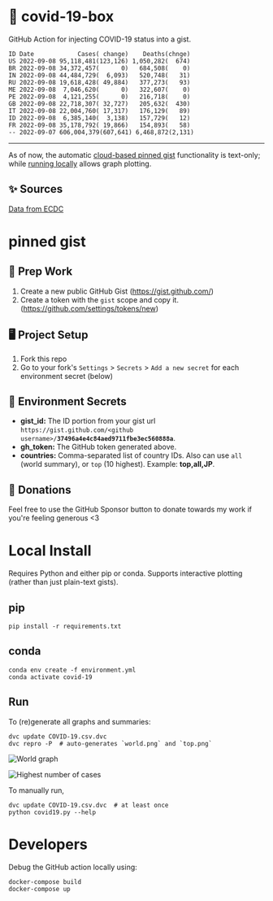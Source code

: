 # 🏥 covid-19-box

GitHub Action for injecting COVID-19 status into a gist.

```
ID Date            Cases( change)    Deaths(chnge)
US 2022-09-08 95,118,481(123,126) 1,050,282(  674)
BR 2022-09-08 34,372,457(      0)   684,508(    0)
IN 2022-09-08 44,484,729(  6,093)   520,748(   31)
RU 2022-09-08 19,618,428( 49,884)   377,273(   93)
ME 2022-09-08  7,046,620(      0)   322,607(    0)
PE 2022-09-08  4,121,255(      0)   216,718(    0)
GB 2022-09-08 22,718,307( 32,727)   205,632(  430)
IT 2022-09-08 22,004,760( 17,317)   176,129(   89)
ID 2022-09-08  6,385,140(  3,138)   157,729(   12)
FR 2022-09-08 35,178,792( 19,866)   154,893(   58)
-- 2022-09-07 606,004,379(607,641) 6,468,872(2,131)
```

---

As of now, the automatic [cloud-based pinned gist](#pinned-gist) functionality is text-only;
while [running locally](#local-install) allows graph plotting.

## ✨ Sources

[Data from ECDC](https://www.ecdc.europa.eu/en/publications-data/download-todays-data-geographic-distribution-covid-19-cases-worldwide)

# pinned gist

## 🎒 Prep Work
1. Create a new public GitHub Gist (https://gist.github.com/)
1. Create a token with the `gist` scope and copy it. (https://github.com/settings/tokens/new)

## 🖥 Project Setup
1. Fork this repo
1. Go to your fork's `Settings` > `Secrets` > `Add a new secret` for each environment secret (below)

## 🤫 Environment Secrets
- **gist_id:** The ID portion from your gist url `https://gist.github.com/<github username>/`**`37496a4e4c84aed9711fbe3ec560888a`**.
- **gh_token:** The GitHub token generated above.
- **countries:** Comma-separated list of country IDs. Also can use `all` (world summary), or `top` (10 highest). Example: **top,all,JP**.

## 💸 Donations

Feel free to use the GitHub Sponsor button to donate towards my work if you're feeling generous <3

# Local Install

Requires Python and either pip or conda. Supports interactive plotting (rather than just plain-text gists).

## pip

```
pip install -r requirements.txt
```

## conda

```
conda env create -f environment.yml
conda activate covid-19
```

## Run

To (re)generate all graphs and summaries:

```
dvc update COVID-19.csv.dvc
dvc repro -P  # auto-generates `world.png` and `top.png`
```

![World graph](world.png)

![Highest number of cases](top.png)

To manually run,

```
dvc update COVID-19.csv.dvc  # at least once
python covid19.py --help
```

# Developers

Debug the GitHub action locally using:

```
docker-compose build
docker-compose up
```
